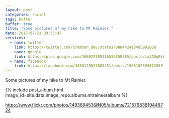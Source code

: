 ```yaml
---
layout: post
categories: social
tags: buffer
buffer: true
title: "Some pictures of my hike to Mt Rainier."
date: 2017-07-21 09:55:47
services: 
  - name: twitter
    link: https://twitter.com/cramsan_dev/status/888442418495991808
  - name: google
    link: https://plus.google.com/106027709116533359385/posts/iatAQqRk6FU
  - name: facebook
    link: https://facebook.com/1658129037803451/posts/1966109593672059
---
```


Some pictures of my hike to Mt Rainier. 

{% include post_album.html image_id=site.data.image_repo.albums.mtraineeralbum %}

<a class="url" href="https://www.flickr.com/photos/149389453@N05/albums/72157683819448724" rel="external nofollow" target="_blank">https://www.flickr.com/photos/149389453@N05/albums/72157683819448724</a>
